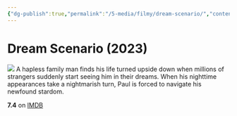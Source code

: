 ```yaml
---
{"dg-publish":true,"permalink":"/5-media/filmy/dream-scenario/","contentClasses":"movie","tags":["to-watch","фильм","#Comedy","#Horror"]}
---
```


# Dream Scenario (2023)
![](https://m.media-amazon.com/images/M/MV5BZDI4MjI1YmYtYzg1Ny00MWQzLWIwNTgtNmFkMWNhYTYzYjdkXkEyXkFqcGdeQXVyMTUzMTg2ODkz._V1_SX300.jpg)
A hapless family man finds his life turned upside down when millions of strangers suddenly start seeing him in their dreams. When his nighttime appearances take a nightmarish turn, Paul is forced to navigate his newfound stardom.

**7.4** on [IMDB](https://www.imdb.com/title/tt21942866)

